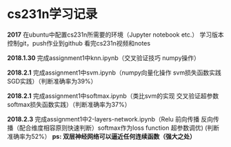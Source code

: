 # cs231n学习记录
**2017**
在ubuntu中配置cs231n所需要的环境（Jupyter notebook etc.）
学习版本控制git，push作业到github
看完cs231n视频和notes

**2018.1.30**
完成assignment1中knn.ipynb（交叉验证技巧 numpy操作）

**2018.2.1**
完成assignment1中svm.ipynb（numpy向量化操作 svm损失函数实践  SGD实践）（判断准确率为39%）

**2018.2.1**
完成assignment1中softmax.ipynb（类比svm的实现 交叉验证超参数 softmax损失函数实践）（判断准确率为37%）

**2018.2.3**
完成assignment1中2-layers-network.ipynb（Relu 前向传播 反向传播（配合维度相容原则快速判断）softmax作为loss function 超参数调优) (判断准确率为52%）
**ps: 双层神经网络可以逼近任何连续函数（强大之处）**

